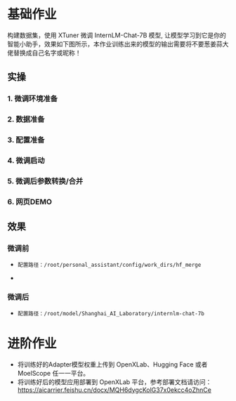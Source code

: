 # 基础作业
构建数据集，使用 XTuner 微调 InternLM-Chat-7B 模型, 让模型学习到它是你的智能小助手，效果如下图所示，本作业训练出来的模型的输出需要将不要葱姜蒜大佬替换成自己名字或昵称！
## 实操
### 1. 微调环境准备
### 2. 数据准备
### 3. 配置准备
### 4. 微调启动
### 5. 微调后参数转换/合并
### 6. 网页DEMO
## 效果
### 微调前
- ```
  配置路径：/root/personal_assistant/config/work_dirs/hf_merge
  ```
- 
### 微调后
- ```
  配置路径：/root/model/Shanghai_AI_Laboratory/internlm-chat-7b
  ```
# 进阶作业
- 将训练好的Adapter模型权重上传到 OpenXLab、Hugging Face 或者 MoelScope 任一一平台。
- 将训练好后的模型应用部署到 OpenXLab 平台，参考部署文档请访问：https://aicarrier.feishu.cn/docx/MQH6dygcKolG37x0ekcc4oZhnCe
